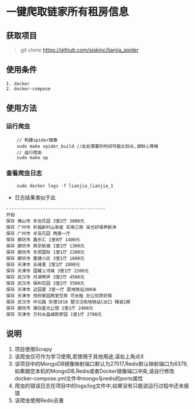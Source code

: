 # 一键爬取链家所有租房信息
## 获取项目
> git clone https://github.com/siskinc/lianjia_spider

## 使用条件
    1. docker
    2. docker-compose
## 使用方法
### 运行爬虫
```
    // 构建spider镜像
    sudo make spider_build //此处需要的时间可能比较长,请耐心等候
    // 运行爬虫
    sudo make up
```

### 查看爬虫日志
```
    sudo docker logs -f lianjia_lianjia_1
```

- 日志结果类似于此
```
--------------------------------------
开始
保存 佛山市 东怡花园 3室2厅 3000元 
保存 广州市 祈福新村山泉居 实用三房 采光好保养新净 
保存 广州市 半岛花园 两房一厅 
保存 廊坊市 鑫乐汇 1室0厅 1400元 
保存 廊坊市 燕京航城 1室1厅 1300元 
保存 廊坊市 东贸国际 1室1厅 2200元 
保存 廊坊市 雷捷小区 3室1厅 1600元 
保存 天津市 五峰里 2室1厅 2000元 
保存 天津市 国耀上河城 3室1厅 2200元 
保存 武汉市 月湖琴声 3室2厅 4500元 
保存 武汉市 保利花园 3室2厅 3500元 
保存 天津市 近园里 3室一厅 距地铁站300米 
保存 天津市 悦府家园两室空房 可长租 办公优质好房 
保存 武汉市 中北路 凯德1818 楚汉汉街地铁站C出口 精装2房 
保存 廊坊市 潮白星光公馆 2室1厅 2400元 
保存 天津市 万科水晶城聆梦园 1室1厅 2700元 
```

## 说明
1. 项目使用Scrapy
2. 该爬虫仅可作为学习使用,若使用于其他用途,请右上角点X
3. 该项目中的MongoDB镜像映射端口默认为27017,Redis默认映射端口为6379,如果跟您本机的MongoDB,Redis或者Docker镜像端口冲突,请自行修改docker-compose.yml文件中mongo与redis的ports属性
4. 爬虫的错误日志在项目中的logs/log文件中,如果没有只能说运行过程中还未报错
5. 该爬虫使用Redis去重